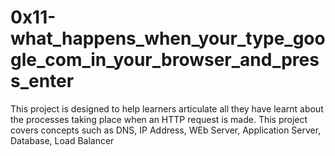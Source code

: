 # 0x11-what_happens_when_your_type_google_com_in_your_browser_and_press_enter

This project is designed to help learners articulate all they have learnt about the processes taking place when an HTTP request is made. This project covers concepts such as DNS, IP Address, WEb Server, Application Server, Database, Load Balancer
